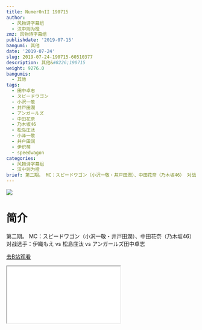 ```yaml
---
title: Numer0nII 190715
author:
  - 风物诗字幕组
  - 汉中则为橙
zmz: 风物诗字幕组
publishdate: '2019-07-15'
bangumi: 其他
date: '2019-07-24'
slug: 2019-07-24-190715-60510377
description: 其他&#8226;190715
weight: 9276.0
bangumis:
  - 其他
tags:
  - 田中卓志
  - スピードワゴン
  - 小沢一敬
  - 井戸田潤
  - アンガールズ
  - 中田花奈
  - 乃木坂46
  - 松岛庄汰
  - 小泽一敬
  - 井户田润
  - 伊织萌
  - speedwagon
categories:
  - 风物诗字幕组
  - 汉中则为橙
brief: 第二期。 MC：スピードワゴン（小沢一敬・井戸田潤）、中田花奈（乃木坂46） 对战选手：伊織もえ vs 松島庄汰 vs アンガールズ田中卓志
---
```

![](https://raw.githubusercontent.com/tcgriffith/owaraisite/master/static/tmpimg/af4491cfe337e5ca7b178ce50bc8bcbd60f84f41.jpg.480.jpg)
# 简介  
第二期。
MC：スピードワゴン（小沢一敬・井戸田潤）、中田花奈（乃木坂46）
对战选手：伊織もえ vs 松島庄汰 vs アンガールズ田中卓志  

[去B站观看](https://www.bilibili.com/video/av60510377/)
<div class ="resp-container"><iframe class="testiframe" src="//player.bilibili.com/player.html?aid=60510377"", scrolling="no", allowfullscreen="true" > </iframe></div> 
